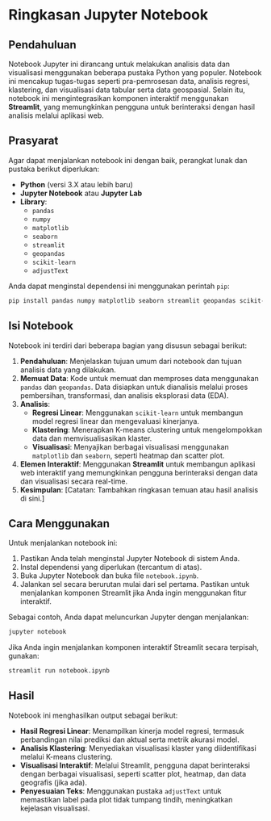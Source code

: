
# Ringkasan Jupyter Notebook

## Pendahuluan

Notebook Jupyter ini dirancang untuk melakukan analisis data dan visualisasi menggunakan beberapa pustaka Python yang populer. Notebook ini mencakup tugas-tugas seperti pra-pemrosesan data, analisis regresi, klastering, dan visualisasi data tabular serta data geospasial. Selain itu, notebook ini mengintegrasikan komponen interaktif menggunakan **Streamlit**, yang memungkinkan pengguna untuk berinteraksi dengan hasil analisis melalui aplikasi web.

## Prasyarat

Agar dapat menjalankan notebook ini dengan baik, perangkat lunak dan pustaka berikut diperlukan:

- **Python** (versi 3.X atau lebih baru)
- **Jupyter Notebook** atau **Jupyter Lab**
- **Library**:
  - `pandas`
  - `numpy`
  - `matplotlib`
  - `seaborn`
  - `streamlit`
  - `geopandas`
  - `scikit-learn`
  - `adjustText`

Anda dapat menginstal dependensi ini menggunakan perintah `pip`:

```bash
pip install pandas numpy matplotlib seaborn streamlit geopandas scikit-learn adjustText
```

## Isi Notebook

Notebook ini terdiri dari beberapa bagian yang disusun sebagai berikut:

1. **Pendahuluan**: Menjelaskan tujuan umum dari notebook dan tujuan analisis data yang dilakukan.
2. **Memuat Data**: Kode untuk memuat dan memproses data menggunakan `pandas` dan `geopandas`. Data disiapkan untuk dianalisis melalui proses pembersihan, transformasi, dan analisis eksplorasi data (EDA).
3. **Analisis**:
   - **Regresi Linear**: Menggunakan `scikit-learn` untuk membangun model regresi linear dan mengevaluasi kinerjanya.
   - **Klastering**: Menerapkan K-means clustering untuk mengelompokkan data dan memvisualisasikan klaster.
   - **Visualisasi**: Menyajikan berbagai visualisasi menggunakan `matplotlib` dan `seaborn`, seperti heatmap dan scatter plot.
4. **Elemen Interaktif**: Menggunakan **Streamlit** untuk membangun aplikasi web interaktif yang memungkinkan pengguna berinteraksi dengan data dan visualisasi secara real-time.
5. **Kesimpulan**: [Catatan: Tambahkan ringkasan temuan atau hasil analisis di sini.]

## Cara Menggunakan

Untuk menjalankan notebook ini:

1. Pastikan Anda telah menginstal Jupyter Notebook di sistem Anda.
2. Instal dependensi yang diperlukan (tercantum di atas).
3. Buka Jupyter Notebook dan buka file `notebook.ipynb`.
4. Jalankan sel secara berurutan mulai dari sel pertama. Pastikan untuk menjalankan komponen Streamlit jika Anda ingin menggunakan fitur interaktif.

Sebagai contoh, Anda dapat meluncurkan Jupyter dengan menjalankan:

```bash
jupyter notebook
```

Jika Anda ingin menjalankan komponen interaktif Streamlit secara terpisah, gunakan:

```bash
streamlit run notebook.ipynb
```

## Hasil

Notebook ini menghasilkan output sebagai berikut:

- **Hasil Regresi Linear**: Menampilkan kinerja model regresi, termasuk perbandingan nilai prediksi dan aktual serta metrik akurasi model.
- **Analisis Klastering**: Menyediakan visualisasi klaster yang diidentifikasi melalui K-means clustering.
- **Visualisasi Interaktif**: Melalui Streamlit, pengguna dapat berinteraksi dengan berbagai visualisasi, seperti scatter plot, heatmap, dan data geografis (jika ada).
- **Penyesuaian Teks**: Menggunakan pustaka `adjustText` untuk memastikan label pada plot tidak tumpang tindih, meningkatkan kejelasan visualisasi.